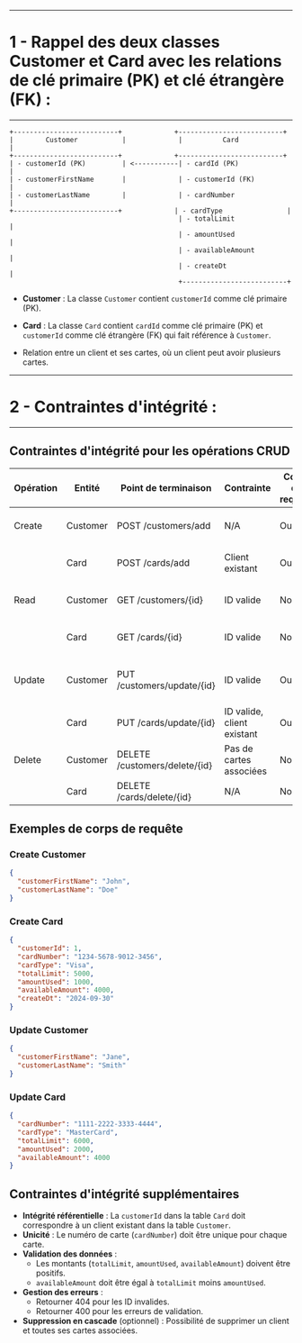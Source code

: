 --------------------------------
# 1 - Rappel des deux classes **Customer** et **Card** avec les relations de clé primaire (PK) et clé étrangère (FK) :
--------------------------------


```
+--------------------------+             +--------------------------+
|        Customer           |             |          Card             |
+--------------------------+             +--------------------------+
| - customerId (PK)         | <-----------| - cardId (PK)             |
| - customerFirstName       |             | - customerId (FK)         |
| - customerLastName        |             | - cardNumber              |
+--------------------------+             | - cardType                |
                                          | - totalLimit              |
                                          | - amountUsed              |
                                          | - availableAmount         |
                                          | - createDt                |
                                          +--------------------------+
```

- **Customer** : La classe `Customer` contient `customerId` comme clé primaire (PK).
- **Card** : La classe `Card` contient `cardId` comme clé primaire (PK) et `customerId` comme clé étrangère (FK) qui fait référence à `Customer`.

- Relation entre un client et ses cartes, où un client peut avoir plusieurs cartes.


-------------------------------------------------
# 2 - Contraintes d'intégrité :
-------------------------------------------------


## Contraintes d'intégrité pour les opérations CRUD

| Opération | Entité | Point de terminaison | Contrainte | Corps de requête | Auto-incrément | Description |
|-----------|--------|----------------------|------------|------------------|----------------|-------------|
| Create | Customer | POST /customers/add | N/A | Oui | ✓ | Ajoute un nouveau client |
| | Card | POST /cards/add | Client existant | Oui | ✓ | Ajoute une nouvelle carte |
| Read | Customer | GET /customers/{id} | ID valide | Non | N/A | Récupère les détails d'un client |
| | Card | GET /cards/{id} | ID valide | Non | N/A | Récupère les détails d'une carte |
| Update | Customer | PUT /customers/update/{id} | ID valide | Oui | N/A | Met à jour les informations d'un client |
| | Card | PUT /cards/update/{id} | ID valide, client existant | Oui | N/A | Met à jour les détails d'une carte |
| Delete | Customer | DELETE /customers/delete/{id} | Pas de cartes associées | Non | N/A | Supprime un client sans cartes |
| | Card | DELETE /cards/delete/{id} | N/A | Non | N/A | Supprime une carte |

## Exemples de corps de requête

### Create Customer
```json
{
  "customerFirstName": "John",
  "customerLastName": "Doe"
}
```

### Create Card
```json
{
  "customerId": 1,
  "cardNumber": "1234-5678-9012-3456",
  "cardType": "Visa",
  "totalLimit": 5000,
  "amountUsed": 1000,
  "availableAmount": 4000,
  "createDt": "2024-09-30"
}
```

### Update Customer
```json
{
  "customerFirstName": "Jane",
  "customerLastName": "Smith"
}
```

### Update Card
```json
{
  "cardNumber": "1111-2222-3333-4444",
  "cardType": "MasterCard",
  "totalLimit": 6000,
  "amountUsed": 2000,
  "availableAmount": 4000
}
```

## Contraintes d'intégrité supplémentaires

- **Intégrité référentielle** : La `customerId` dans la table `Card` doit correspondre à un client existant dans la table `Customer`.
- **Unicité** : Le numéro de carte (`cardNumber`) doit être unique pour chaque carte.
- **Validation des données** :
  - Les montants (`totalLimit`, `amountUsed`, `availableAmount`) doivent être positifs.
  - `availableAmount` doit être égal à `totalLimit` moins `amountUsed`.
- **Gestion des erreurs** :
  - Retourner 404 pour les ID invalides.
  - Retourner 400 pour les erreurs de validation.
- **Suppression en cascade** (optionnel) : Possibilité de supprimer un client et toutes ses cartes associées.


